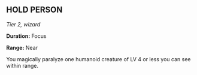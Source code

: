 ## HOLD PERSON

_Tier 2, wizard_

**Duration:** Focus

**Range:** Near

You magically paralyze one humanoid creature of LV 4 or less you can see within range.


